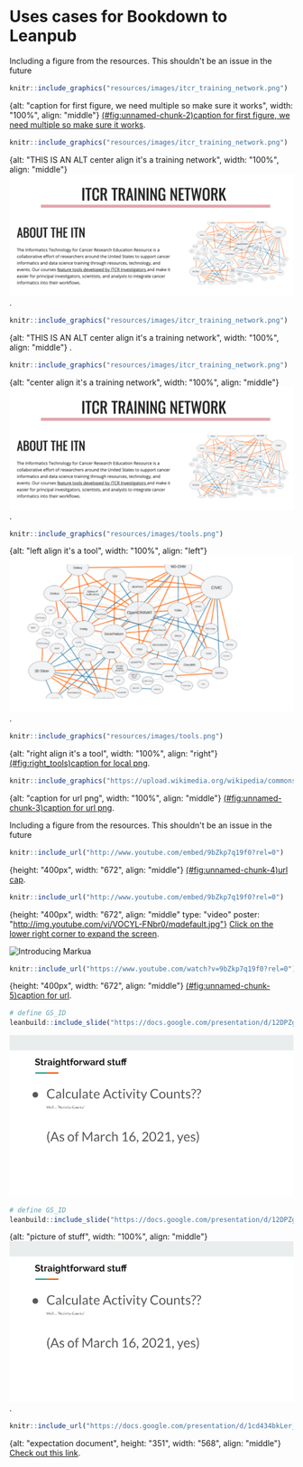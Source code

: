 


# Uses cases for Bookdown to Leanpub

Including a figure from the resources.  This shouldn't be an issue in the future

```r
knitr::include_graphics("resources/images/itcr_training_network.png")
```

{alt: "caption for first figure, we need multiple so make sure it works", width: "100%", align: "middle"}
[(\#fig:unnamed-chunk-2)caption for first figure, we need multiple so make sure it works](resources/images/itcr_training_network.png).



```r
knitr::include_graphics("resources/images/itcr_training_network.png")
```

{alt: "THIS IS AN ALT center align it's a training network", width: "100%", align: "middle"}
![](resources/images/itcr_training_network.png).



```r
knitr::include_graphics("resources/images/itcr_training_network.png")
```

{alt: "THIS IS AN ALT center align it's a training network", width: "100%", align: "middle"}
[ ](resources/images/itcr_training_network.png).



```r
knitr::include_graphics("resources/images/itcr_training_network.png")
```

{alt: "center align it's a training network", width: "100%", align: "middle"}
![](resources/images/itcr_training_network.png).


```r
knitr::include_graphics("resources/images/tools.png")
```

{alt: "left align it's a tool", width: "100%", align: "left"}
![](resources/images/tools.png).


```r
knitr::include_graphics("resources/images/tools.png")
```

{alt: "right align it's a tool", width: "100%", align: "right"}
[(\#fig:right_tools)caption for local png](resources/images/tools.png).


```r
knitr::include_graphics("https://upload.wikimedia.org/wikipedia/commons/e/e9/Felis_silvestris_silvestris_small_gradual_decrease_of_quality.png")
```

{alt: "caption for url png", width: "100%", align: "middle"}
[(\#fig:unnamed-chunk-3)caption for url png](https://upload.wikimedia.org/wikipedia/commons/e/e9/Felis_silvestris_silvestris_small_gradual_decrease_of_quality.png).


Including a figure from the resources.  This shouldn't be an issue in the future

```r
knitr::include_url("http://www.youtube.com/embed/9bZkp7q19f0?rel=0")
```

{height: "400px", width: "672", align: "middle"}
[(\#fig:unnamed-chunk-4)url cap](http://www.youtube.com/embed/9bZkp7q19f0?rel=0).


```r
knitr::include_url("http://www.youtube.com/embed/9bZkp7q19f0?rel=0")
```

{height: "400px", width: "672", align: "middle" type: "video" poster: "http://img.youtube.com/vi/VOCYL-FNbr0/mqdefault.jpg"}
[Click on the lower right corner to expand the screen](https://www.youtube.com/watch?v=9bZkp7q19f0?rel=0).

![Introducing Markua](https://www.youtube.com/watch?t=105&v=VOCYL-FNbr0)



```r
knitr::include_url("https://www.youtube.com/watch?v=9bZkp7q19f0?rel=0")
```

{height: "400px", width: "672", align: "middle"}
[(\#fig:unnamed-chunk-5)caption for url](https://www.youtube.com/watch?v=9bZkp7q19f0?rel=0).


```r
# define GS_ID
leanbuild::include_slide("https://docs.google.com/presentation/d/12DPZgPteQBwgal6kSPP58zhPhjZ7QSPZLe3NkA8M3eo/edit#slide=id.gc87451c247_0_17", overwrite = FALSE)
```

![](resources/images/03-test_cases_files/figure-html//12DPZgPteQBwgal6kSPP58zhPhjZ7QSPZLe3NkA8M3eo_gc87451c247_0_17.png)<!-- -->


```r
# define GS_ID
leanbuild::include_slide("https://docs.google.com/presentation/d/12DPZgPteQBwgal6kSPP58zhPhjZ7QSPZLe3NkA8M3eo/edit#slide=id.gc87451c247_0_17", overwrite = FALSE)
```

{alt: "picture of stuff", width: "100%", align: "middle"}
![](resources/images/03-test_cases_files/figure-html//12DPZgPteQBwgal6kSPP58zhPhjZ7QSPZLe3NkA8M3eo_gc87451c247_0_17.png).




```r
knitr::include_url("https://docs.google.com/presentation/d/1cd434bkLer_CJ04GzpsZwzeEA9gjc5Ho6QimiHPbyEg/export/png?id=1cd434bkLer_CJ04GzpsZwzeEA9gjc5Ho6QimiHPbyEg&pageid=p")
```

{alt: "expectation document", height: "351", width: "568", align: "middle"}
[Check out this link](https://widgets.figshare.com/articles/5427418/embed?show_title=1).

